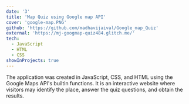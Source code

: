 ```yaml
---
date: '3'
title: 'Map Quiz using Google map API'
cover: 'google-map.PNG'
github: 'https://github.com/madhavijaival/Google_map_Quiz'
external: 'https://mj-googmap-quiz484.glitch.me/'
tech:
  - JavaScript
  - HTML
  - CSS
showInProjects: true
---
```


The application was created in JavaScript, CSS, and HTML using the Google Maps API's builtin functions.
It is an interactive website where visitors may identify the place, answer the quiz questions,
and obtain the results.

